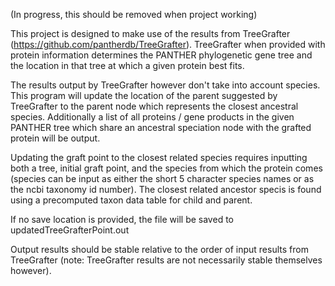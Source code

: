 (In progress, this should be removed when project working)

This project is designed to make use of the results from TreeGrafter (https://github.com/pantherdb/TreeGrafter). TreeGrafter when provided with protein information determines the PANTHER phylogenetic gene tree and the location in that tree at which a given protein best fits. 

The results output by TreeGrafter however don't take into account species. This program will update the location of the parent suggested by TreeGrafter to the parent node which represents the closest ancestral species. Additionally a list of all proteins / gene products in the given PANTHER tree which share an ancestral speciation node with the grafted protein will be output. 

Updating the graft point to the closest related species requires inputting both a tree, initial graft point, and the species from which the protein comes (species can be input as either the short 5 character species names or as the ncbi taxonomy id number). The closest related ancestor specis is found using a precomputed taxon data table for child and parent. 

If no save location is provided, the file will be saved to updatedTreeGrafterPoint.out

Output results should be stable relative to the order of input results from TreeGrafter (note: TreeGrafter results are not necessarily stable themselves however). 
